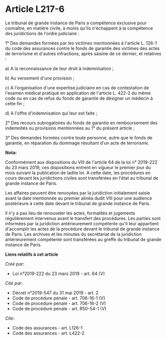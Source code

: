 # Article L217-6

Le tribunal de grande instance de Paris a compétence exclusive pour connaître, en matière civile, à moins qu'ils n'échappent
à la compétence des juridictions de l'ordre judiciaire : 

1° Des demandes formées par les victimes mentionnées à l'article L. 126-1 du code des assurances contre le fonds de garantie
des victimes des actes de terrorisme et d'autres infractions, après saisine de ce dernier, et relatives : 

a) A la reconnaissance de leur droit à indemnisation ; 

b) Au versement d'une provision ; 

c) A l'organisation d'une expertise judiciaire en cas de contestation de l'examen médical pratiqué en application de
l'article L. 422-2 du même code ou en cas de refus du fonds de garantie de désigner un médecin à cette fin ; 

d) A l'offre d'indemnisation qui leur est faite ; 

2° Des recours subrogatoires du fonds de garantie en remboursement des indemnités ou provisions mentionnées au 1° du présent
article ; 

3° Des demandes formées contre toute personne, autre que le fonds de garantie, en réparation du dommage résultant d'un acte
de terrorisme.

**Nota:**

Conformément aux dispositions du VIII de l'article 64 de la loi n° 2019-222 du 23 mars 2019, ces dispositions entrent en
vigueur le premier jour du mois suivant la publication de ladite loi. A cette date, les procédures en cours devant les
juridictions civiles sont transférées en l'état au tribunal de grande instance de Paris.

Les affaires peuvent être renvoyées par la juridiction initialement saisie avant la date mentionnée au premier alinéa dudit
VIII pour une audience postérieure à cette date devant le tribunal de grande instance de Paris.

Il n'y a pas lieu de renouveler les actes, formalités et jugements régulièrement intervenus avant le transfert des
procédures. Les parties sont informées par la juridiction antérieurement compétente qu'il leur appartient d'accomplir les
actes de la procédure devant le tribunal de grande instance de Paris. Les archives et les minutes du secrétariat de la
juridiction antérieurement compétente sont transférées au greffe du tribunal de grande instance de Paris.

**Liens relatifs à cet article**

_Créé par_:

  - Loi n°2019-222 du 23 mars 2019 - art. 64 (V)

_Cité par_:

  - Décret n°2019-547 du 31 mai 2019 - art. 2
  - Code de procédure pénale - art. 706-16-1 (V)
  - Code de procédure pénale - art. 706-16-2 (V)
  - Code de procédure pénale - art. R50-54-1 (V)

_Cite_:

  - Code des assurances - art. L126-1
  - Code des assurances - art. L422-2

